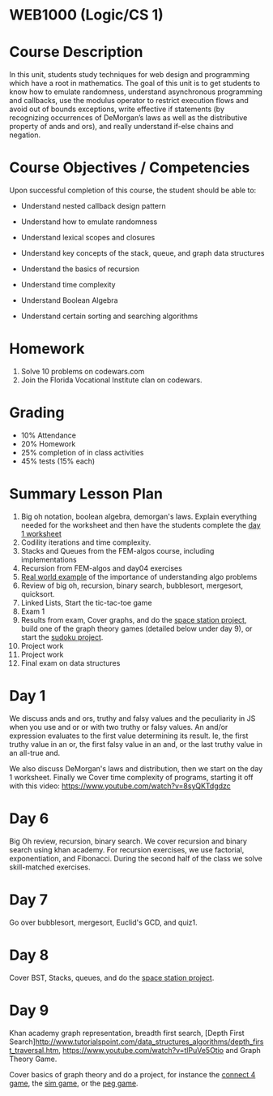 # WEB1000 (Logic/CS 1)

# Course Description

In this unit, students study techniques for web design and programming which have a root in mathematics. The goal of this unit is to get students to know how to emulate randomness, understand asynchronous programming and callbacks, use the modulus operator to restrict execution flows and avoid out of bounds exceptions, write effective if statements (by recognizing occurrences of DeMorgan’s laws as well as the distributive property of ands and ors), and really understand if-else chains and negation.

# Course Objectives / Competencies				

Upon successful completion of this course, the student should be able to:

* Understand nested callback design pattern

* Understand how to emulate randomness

* Understand lexical scopes and closures

* Understand key concepts of the stack, queue, and graph data structures

* Understand the basics of recursion

* Understand time complexity

* Understand Boolean Algebra

* Understand certain sorting and searching algorithms

# Homework
1. Solve 10 problems on codewars.com
2. Join the Florida Vocational Institute clan on codewars.

# Grading
* 10% Attendance
* 20% Homework
* 25% completion of in class activities
* 45% tests (15% each)

# Summary Lesson Plan
1. Big oh notation, boolean algebra, demorgan's laws. Explain everything needed for the worksheet and then have the students complete the [day 1 worksheet](day1.js)
2. Codility iterations and time complexity.
3. Stacks and Queues from the FEM-algos course, including implementations
4. Recursion from FEM-algos and day04 exercises
5. [Real world example](day05/README.md) of the importance of understanding algo problems
6. Review of big oh, recursion, binary search, bubblesort, mergesort, quicksort.
7. Linked Lists, Start the tic-tac-toe game
8. Exam 1
9. Results from exam, Cover graphs, and do the [space station project](space-station.md), build one of the graph theory games (detailed below under day 9), or start the [sudoku project](sudoku.md).
10. Project work
11. Project work
12. Final exam on data structures

# Day 1

We discuss ands and ors, truthy and falsy values and the peculiarity in JS when you use and or or with two truthy or falsy values. An and/or expression evaluates to the first value determining its result. Ie, the first truthy value in an or, the first falsy value in an and, or the last truthy value in an all-true and.  

We also discuss DeMorgan's laws and distribution, then we start on the day 1 worksheet. Finally we Cover time complexity of programs, starting it off with this video: https://www.youtube.com/watch?v=8syQKTdgdzc  

# Day 6
Big Oh review, recursion, binary search. We cover recursion and binary search using khan academy. For recursion exercises, we use factorial, exponentiation, and Fibonacci. During the second half of the class we solve skill-matched exercises.

# Day 7
Go over bubblesort, mergesort, Euclid's GCD, and quiz1.

# Day 8
Cover BST, Stacks, queues, and do the [space station project](space-station.md).

# Day 9

Khan academy graph representation, breadth first search, [Depth First Search]http://www.tutorialspoint.com/data_structures_algorithms/depth_first_traversal.htm, https://www.youtube.com/watch?v=tlPuVe5Otio and Graph Theory Game.

Cover basics of graph theory and do a project, for instance the [connect 4 game](http://www.swolebrain.com/connect4), the [sim game](http://www.swolebrain.com/sim-game), or the [peg game](http://www.joenord.com/puzzles/peggame/).
